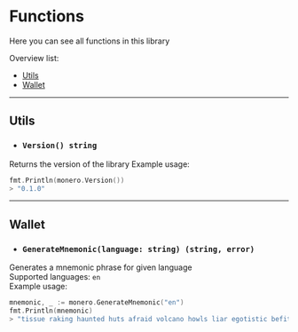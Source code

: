 # Functions

Here you can see all functions in this library

Overview list:
- [Utils](#utils)
- [Wallet](#wallet)
---
## Utils
- ### `Version() string`

Returns the version of the library 
Example usage:
```go
fmt.Println(monero.Version())
> "0.1.0"
```

---

## Wallet
- ### `GenerateMnemonic(language: string) (string, error)`

Generates a mnemonic phrase for given language \
Supported languages: `en` \
Example usage:
```go
mnemonic, _ := monero.GenerateMnemonic("en")
fmt.Println(mnemonic)
> "tissue raking haunted huts afraid volcano howls liar egotistic befit rounded older bluntly imbalance pivot exotic tuxedo amaze mostly lukewarm macro vocal hounded biplane rounded"
```







